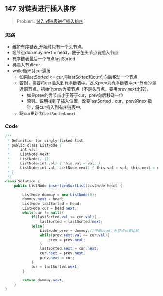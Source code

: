 ## 147. 对链表进行插入排序

> Problem: [147. 对链表进行插入排序](https://leetcode.cn/problems/insertion-sort-list/description/)

### 思路

- 维护有序链表,开始时只有一个头节点。
- 哑节点dommuy.next = head，便于在头节点前插入节点
- 有序链表最后一个节点lastSorted
- 待插入节点cur
- while循环对cur遍历
  - 如果lastSorted <= cur,将lastSorted和cur均向后移动一个节点
  - 否则，需要将cur插入到有序链表中。定义prev为有序链表中cur节点的邻近前节点。初始化prev为哑节点（不是头节点，要用prev.next比较）。
    - 如果prev的后节点小于等于cur，prev向后移动一位
    - 否则。说明找到了插入位置，改变lastSorted，cur，prev的next指针，将cur插入到有序链表中。
  - 将cur更新为`lastSorted.next`

### Code

```java
/**
 * Definition for singly-linked list.
 * public class ListNode {
 *     int val;
 *     ListNode next;
 *     ListNode() {}
 *     ListNode(int val) { this.val = val; }
 *     ListNode(int val, ListNode next) { this.val = val; this.next = next; }
 * }
 */
class Solution {
    public ListNode insertionSortList(ListNode head) {

        ListNode dommuy = new ListNode(0);
        dommuy.next = head;
        ListNode lastSorted = head;
        ListNode cur = head.next;
        while(cur != null){
            if(lastSorted.val <= cur.val){
                lastSorted = lastSorted.next;
            }else{
                ListNode prev = dommuy;//不是head，头节点也要比较
                while(prev.next.val <= cur.val){
                    prev = prev.next;
                }
                lastSorted.next = cur.next;
                cur.next = prev.next;
                prev.next = cur;
            }
            cur = lastSorted.next;
        }

        return dommuy.next;
    }
}
```

## 